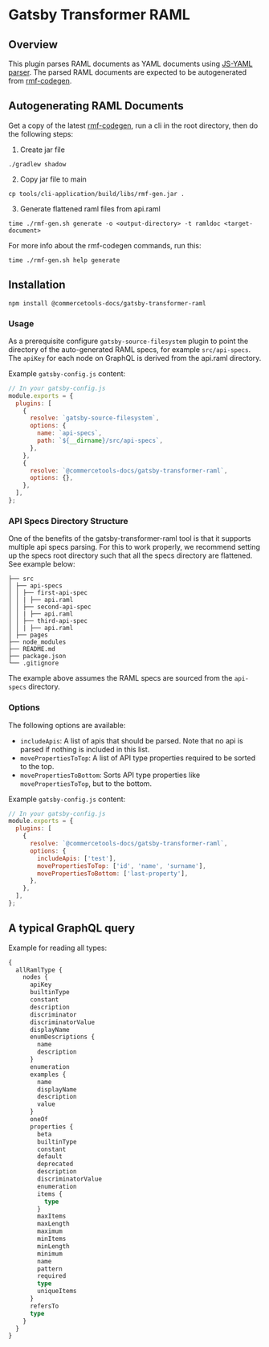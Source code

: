 # Gatsby Transformer RAML

## Overview

This plugin parses RAML documents as YAML documents using [JS-YAML parser](https://github.com/nodeca/js-yaml). The parsed RAML documents are expected to be autogenerated from [rmf-codegen](https://github.com/vrapio/rmf-codegen).

## Autogenerating RAML Documents

Get a copy of the latest [rmf-codegen](https://github.com/vrapio/rmf-codegen), run a cli in the root directory, then do the following steps:

1. Create jar file

`./gradlew shadow`

2. Copy jar file to main

`cp tools/cli-application/build/libs/rmf-gen.jar .`

3. Generate flattened raml files from api.raml

`time ./rmf-gen.sh generate -o <output-directory> -t ramldoc <target-document>`

For more info about the rmf-codegen commands, run this:

`time ./rmf-gen.sh help generate`

## Installation

`npm install @commercetools-docs/gatsby-transformer-raml`

### Usage

As a prerequisite configure `gatsby-source-filesystem` plugin to point the directory of the auto-generated RAML specs, for example `src/api-specs`. The `apiKey` for each node on GraphQL is derived from the api.raml directory.

Example `gatsby-config.js` content:

```js
// In your gatsby-config.js
module.exports = {
  plugins: [
    {
      resolve: `gatsby-source-filesystem`,
      options: {
        name: `api-specs`,
        path: `${__dirname}/src/api-specs`,
      },
    },
    {
      resolve: `@commercetools-docs/gatsby-transformer-raml`,
      options: {},
    },
  ],
};
```

### API Specs Directory Structure

One of the benefits of the gatsby-transformer-raml tool is that it supports multiple api specs parsing. For this to work properly, we recommend setting up the specs root directory such that all the specs directory are flattened. See example below:

```
├── src
│ ├── api-specs
│ │ ├── first-api-spec
│ │ | ├── api.raml
│ │ ├── second-api-spec
│ │ | ├── api.raml
│ │ ├── third-api-spec
│ │ | ├── api.raml
│ ├── pages
├── node_modules
├── README.md
├── package.json
└── .gitignore
```

The example above assumes the RAML specs are sourced from the `api-specs` directory.

### Options

The following options are available:

- `includeApis`: A list of apis that should be parsed. Note that no api is parsed if nothing is included in this list.
- `movePropertiesToTop`: A list of API type properties required to be sorted to the top.
- `movePropertiesToBottom`: Sorts API type properties like `movePropertiesToTop`, but to the bottom.

Example `gatsby-config.js` content:

```js
// In your gatsby-config.js
module.exports = {
  plugins: [
    {
      resolve: `@commercetools-docs/gatsby-transformer-raml`,
      options: {
        includeApis: ['test'],
        movePropertiesToTop: ['id', 'name', 'surname'],
        movePropertiesToBottom: ['last-property'],
      },
    },
  ],
};
```

## A typical GraphQL query

Example for reading all types:

```graphql
{
  allRamlType {
    nodes {
      apiKey
      builtinType
      constant
      description
      discriminator
      discriminatorValue
      displayName
      enumDescriptions {
        name
        description
      }
      enumeration
      examples {
        name
        displayName
        description
        value
      }
      oneOf
      properties {
        beta
        builtinType
        constant
        default
        deprecated
        description
        discriminatorValue
        enumeration
        items {
          type
        }
        maxItems
        maxLength
        maximum
        minItems
        minLength
        minimum
        name
        pattern
        required
        type
        uniqueItems
      }
      refersTo
      type
    }
  }
}
```
